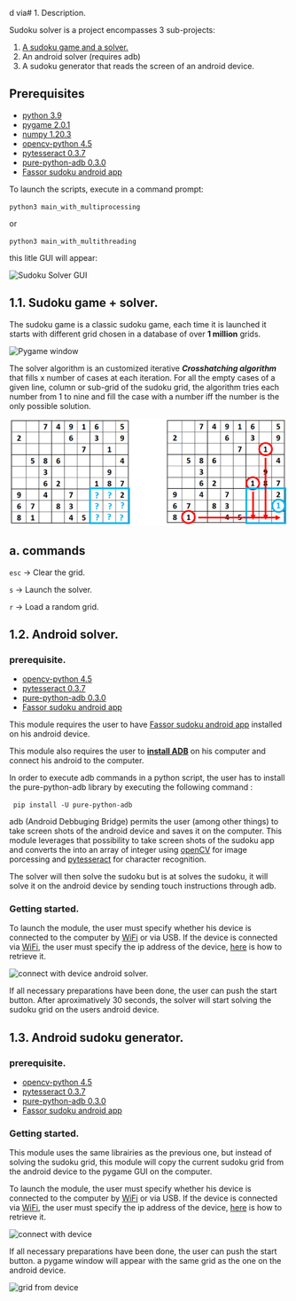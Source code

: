 d via# 1. Description.



Sudoku solver is a project encompasses 3 sub-projects:

1. [A sudoku game and a solver.](#11-sudoku-game--solver)
2. An android solver (requires adb)
3. A sudoku generator that reads the screen of an android device.
    
## Prerequisites

- [python 3.9](https://www.python.org/downloads/)
- [pygame 2.0.1](https://www.pygame.org/wiki/GettingStarted)
- [numpy 1.20.3](https://numpy.org/install/)
- [opencv-python 4.5](https://pypi.org/project/opencv-python/)
- [pytesseract 0.3.7](https://pypi.org/project/pytesseract/)
- [pure-python-adb 0.3.0](https://pypi.org/project/pure-python-adb/)
- [Fassor sudoku android app](https://play.google.com/store/apps/details?id=com.fassor.android.sudoku&hl=en&gl=US)


To launch the scripts, execute in a command prompt:

`python3 main_with_multiprocessing`

or

`python3 main_with_multithreading`

this litle GUI will appear: 

![Sudoku Solver GUI](https://user-images.githubusercontent.com/39918471/129463260-1bc111d7-6aca-4495-b689-fa008e7c7e71.png)

  
## 1.1. Sudoku game + solver.

The sudoku game is a classic sudoku game, each time it is launched it starts with different grid chosen in a database of over **1 million** grids.

![Pygame window](https://user-images.githubusercontent.com/39918471/129463274-0fa4644b-8eb5-49d8-9aa5-11b1a1349be2.png)

The solver algorithm is an customized iterative _**Crosshatching algorithm**_ that fills x number of cases at each iteration.
For all the empty cases of a given line, column or sub-grid of the sudoku grid, the algorithm tries each number from 1 to nine and fill the case with a number iff the number is the only possible solution.

![Crosshathing illustration.](image2.png)
## a. commands

`esc` → Clear the grid.

`s` → Launch the solver.

`r` → Load a random grid.
## 1.2. Android solver.
### prerequisite.
- [opencv-python 4.5](https://pypi.org/project/opencv-python/)
- [pytesseract 0.3.7](https://pypi.org/project/pytesseract/)
- [pure-python-adb 0.3.0](https://pypi.org/project/pure-python-adb/)
- [Fassor sudoku android app](https://play.google.com/store/apps/details?id=com.fassor.android.sudoku&hl=en&gl=US)


This module requires the user to have [Fassor sudoku android app](https://play.google.com/store/apps/details?id=com.fassor.android.sudoku&hl=en&gl=US) installed on his android device.

This module also requires the user to  [**install ADB**](https://www.xda-developers.com/install-adb-windows-macos-linux/) on his computer and connect his android to the computer. 

In order to execute adb commands in a python script, the user has to install the pure-python-adb library by executing the following command :

``` pip install -U pure-python-adb```

adb (Android Debbuging Bridge) permits the user (among other things) to take screen shots of the android device and saves it on the computer. This module leverages that possibility to take screen shots of the sudoku app and converts the into an array of integer using [openCV](https://pypi.org/project/opencv-python/) for image porcessing and [pytesseract](https://pypi.org/project/pytesseract/) for character recognition.

The solver will then solve the sudoku but is at solves the sudoku, it will solve it on the android device by sending touch instructions through adb.

### Getting started.
To launch the module, the user must specify whether his device is connected to the computer by [WiFi](https://help.famoco.com/developers/dev-env/adb-over-wifi/) or via USB.
If the device is connected via [WiFi](https://help.famoco.com/developers/dev-env/adb-over-wifi/), the user must specify the ip address of the device, [here](https://help.simpletelly.com/article/329-how-to-find-your-android-device-ip-address) is how to retrieve it.

![connect with device android solver.](https://user-images.githubusercontent.com/39918471/129463236-7985421f-5fcd-4815-8f1d-0fe7e5d69549.png)

If all necessary preparations have been done, the user can push the start button. After aproximatively 30 seconds, the solver will start solving the sudoku grid on the users android device.
## 1.3. Android sudoku generator.

### prerequisite.
- [opencv-python 4.5](https://pypi.org/project/opencv-python/)
- [pytesseract 0.3.7](https://pypi.org/project/pytesseract/)
- [pure-python-adb 0.3.0](https://pypi.org/project/pure-python-adb/)
- [Fassor sudoku android app](https://play.google.com/store/apps/details?id=com.fassor.android.sudoku&hl=en&gl=US)


### Getting started.
This module uses the same librairies as the previous one, but instead of solving the sudoku grid, this module will copy the current sudoku grid from the android device to the pygame GUI on the computer.

To launch the module, the user must specify whether his device is connected to the computer by [WiFi](https://help.famoco.com/developers/dev-env/adb-over-wifi/) or via USB.
If the device is connected via [WiFi](https://help.famoco.com/developers/dev-env/adb-over-wifi/), the user must specify the ip address of the device, [here](https://help.simpletelly.com/article/329-how-to-find-your-android-device-ip-address) is how to retrieve it.

![connect with device](https://user-images.githubusercontent.com/39918471/129463241-f707643f-5920-4e59-b956-1b691b0f64de.png)

If all necessary preparations have been done, the user can push the start button. a pygame window will appear with the same grid as the one on the android device.

![grid from device](https://user-images.githubusercontent.com/39918471/129463248-f4456802-3302-4804-9dc7-1446feeb92a0.png)

